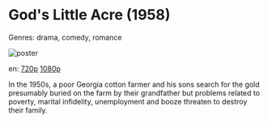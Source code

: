 # God's Little Acre (1958)

Genres: drama, comedy, romance

![poster](http://image.tmdb.org/t/p/w500/qNLBuI0yiznWayzjzGIhGyCc22m.jpg)

en:
  [720p](magnet:?xt=urn:btih:0FC212B887AB0CA07B7014911471B1885C504967&tr=udp://glotorrents.pw:6969/announce&tr=udp://tracker.opentrackr.org:1337/announce&tr=udp://torrent.gresille.org:80/announce&tr=udp://tracker.openbittorrent.com:80&tr=udp://tracker.coppersurfer.tk:6969&tr=udp://tracker.leechers-paradise.org:6969&tr=udp://p4p.arenabg.ch:1337&tr=udp://tracker.internetwarriors.net:1337)
  [1080p](magnet:?xt=urn:btih:B0ED448BF7D28E18F77AA432E25A65B109519F17&tr=udp://glotorrents.pw:6969/announce&tr=udp://tracker.opentrackr.org:1337/announce&tr=udp://torrent.gresille.org:80/announce&tr=udp://tracker.openbittorrent.com:80&tr=udp://tracker.coppersurfer.tk:6969&tr=udp://tracker.leechers-paradise.org:6969&tr=udp://p4p.arenabg.ch:1337&tr=udp://tracker.internetwarriors.net:1337)
  


In the 1950s, a poor Georgia cotton farmer and his sons search for the gold presumably buried on the farm by their grandfather but problems related to poverty, marital infidelity, unemployment and booze threaten to destroy their family.